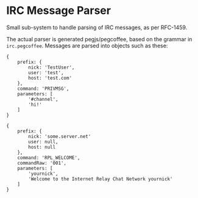 # IRC Message Parser

Small sub-system to handle parsing of IRC messages, as per RFC-1459.

The actual parser is generated pegjs/pegcoffee, based on the grammar in `irc.pegcoffee`. Messages are parsed into objects such as these:

	{
		prefix: {
			nick: 'TestUser',
			user: 'test',
			host: 'test.com'
		},
		command: 'PRIVMSG',
		parameters: [
			'#channel',
			'hi!'
		]
	}

	{
		prefix: {
			nick: 'some.server.net'
			user: null,
			host: null
		},
		command: 'RPL_WELCOME',
		commandRaw: '001',
		parameters: [
			'yournick',
			'Welcome to the Internet Relay Chat Network yournick'
		]
	}
